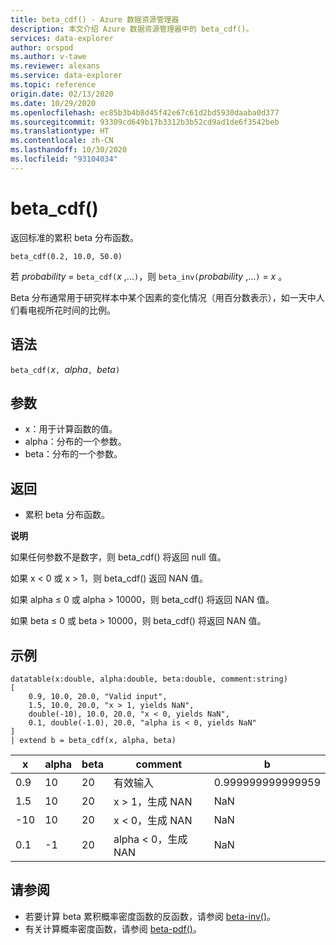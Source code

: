 ```yaml
---
title: beta_cdf() - Azure 数据资源管理器
description: 本文介绍 Azure 数据资源管理器中的 beta_cdf()。
services: data-explorer
author: orspod
ms.author: v-tawe
ms.reviewer: alexans
ms.service: data-explorer
ms.topic: reference
origin.date: 02/13/2020
ms.date: 10/29/2020
ms.openlocfilehash: ec85b3b4b8d45f42e67c61d2bd5930daaba0d377
ms.sourcegitcommit: 93309cd649b17b3312b3b52cd9ad1de6f3542beb
ms.translationtype: HT
ms.contentlocale: zh-CN
ms.lasthandoff: 10/30/2020
ms.locfileid: "93104034"
---
```

# <a name="beta_cdf"></a>beta_cdf()

返回标准的累积 beta 分布函数。

```kusto
beta_cdf(0.2, 10.0, 50.0)
```

若 *probability* = `beta_cdf(`*x* ,...`)`，则 `beta_inv(`*probability* ,...`)` = *x* 。

Beta 分布通常用于研究样本中某个因素的变化情况（用百分数表示），如一天中人们看电视所花时间的比例。

## <a name="syntax"></a>语法

`beta_cdf(`*x*`, `*alpha*`, `*beta*`)`

## <a name="arguments"></a>参数

* x：用于计算函数的值。
* alpha：分布的一个参数。
* beta：分布的一个参数。

## <a name="returns"></a>返回

* 累积 beta 分布函数。

**说明**

如果任何参数不是数字，则 beta_cdf() 将返回 null 值。

如果 x < 0 或 x > 1，则 beta_cdf() 返回 NAN 值。

如果 alpha ≤ 0 或 alpha > 10000，则 beta_cdf() 将返回 NAN 值。

如果 beta ≤ 0 或 beta > 10000，则 beta_cdf() 将返回 NAN 值。

## <a name="examples"></a>示例

<!-- csl: https://help.kusto.chinacloudapi.cn/Samples -->
```kusto
datatable(x:double, alpha:double, beta:double, comment:string)
[
    0.9, 10.0, 20.0, "Valid input",
    1.5, 10.0, 20.0, "x > 1, yields NaN",
    double(-10), 10.0, 20.0, "x < 0, yields NaN",
    0.1, double(-1.0), 20.0, "alpha is < 0, yields NaN"
]
| extend b = beta_cdf(x, alpha, beta)
```

|x|alpha|beta|comment|b|
|---|---|---|---|---|
|0.9|10|20|有效输入|0.999999999999959|
|1.5|10|20|x > 1，生成 NAN|NaN|
|-10|10|20|x < 0，生成 NAN|NaN|
|0.1|-1|20|alpha < 0，生成 NAN|NaN|


## <a name="see-also"></a>请参阅


* 若要计算 beta 累积概率密度函数的反函数，请参阅 [beta-inv()](./beta-invfunction.md)。
* 有关计算概率密度函数，请参阅 [beta-pdf()](./beta-pdffunction.md)。